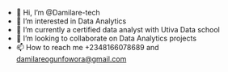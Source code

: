 - 👋 Hi, I’m @Damilare-tech
- 👀 I’m interested in Data Analytics 
- 🌱 I’m currently a certified data analyst with Utiva Data school 
- 💞️ I’m looking to collaborate on Data Analytics projects
- 📫 How to reach me +2348166078689 and damilareogunfowora@gmail.com 

<!---
Damilare-tech/Damilare-tech is a ✨ special ✨ repository because its `README.md` (this file) appears on your GitHub profile.
You can click the Preview link to take a look at your changes.
--->
